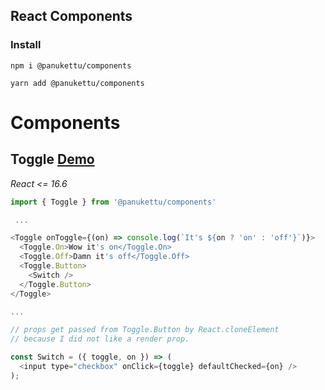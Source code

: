## React Components

### Install

`npm i @panukettu/components`

`yarn add @panukettu/components`

# Components

## Toggle [Demo](https://codesandbox.io/s/r76o0ml3xm)

_React <= 16.6_

```javascript
import { Toggle } from '@panukettu/components'

 ...

<Toggle onToggle={(on) => console.log(`It's ${on ? 'on' : 'off'}`)}>
  <Toggle.On>Wow it's on</Toggle.On>
  <Toggle.Off>Damn it's off</Toggle.Off>
  <Toggle.Button>
    <Switch />
  </Toggle.Button>
</Toggle>

...

// props get passed from Toggle.Button by React.cloneElement
// because I did not like a render prop.

const Switch = ({ toggle, on }) => (
  <input type="checkbox" onClick={toggle} defaultChecked={on} />
);
```
